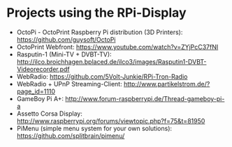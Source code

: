 # Projects using the RPi-Display

* OctoPi - OctoPrint Raspberry Pi distribution (3D Printers): https://github.com/guysoft/OctoPi
* OctoPrint Webfront: https://www.youtube.com/watch?v=ZYjPcC37fNI
* Rasputin-1 (Mini-TV + DVBT-TV): http://ilco.broichhagen.bplaced.de/ilco3/images/Rasputin1-DVBT-Videorecorder.pdf
* WebRadio: https://github.com/5Volt-Junkie/RPi-Tron-Radio
* WebRadio + UPnP Streaming-Client: http://www.partikelstrom.de/?page_id=1110
* GameBoy Pi A+: http://www.forum-raspberrypi.de/Thread-gameboy-pi-a
* Assetto Corsa Display: http://www.raspberrypi.org/forums/viewtopic.php?f=75&t=81950
* PiMenu (simple menu system for your own solutions): https://github.com/splitbrain/pimenu/
